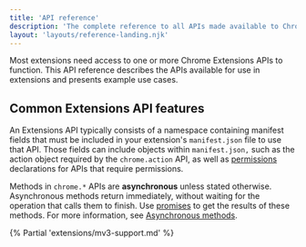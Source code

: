 ```yaml
---
title: 'API reference'
description: 'The complete reference to all APIs made available to Chrome Extensions. This includes APIs for the deprecated Chrome Apps platform as well as APIs still in beta and dev.'
layout: 'layouts/reference-landing.njk'
---
```


Most extensions need access to one or more Chrome Extensions APIs to function. This API reference describes the APIs available for use in extensions and presents example use cases.

## Common Extensions API features

An Extensions API typically consists of a namespace containing manifest fields that must be included in your extension's `manifest.json` file to use that API. Those fields can include objects within `manifest.json,` such as the action object required by the `chrome.action` API, as well as [permissions](/docs/extensions/mv3/declare_permissions/) declarations for APIs that require permissions.

Methods in `chrome.*` APIs are **asynchronous** unless stated otherwise. Asynchronous methods return immediately, without waiting for the operation that calls them to finish. Use [promises](/docs/extensions/mv3/promises/) to get the results of these methods. For more information, see [Asynchronous methods](/docs/extensions/mv3/architecture-overview/#async-sync).

<!--What else are users likely to need to know about early? Should I bring back the mention of callbacks in the asynchronous methods explanation? And should I be able to edit the table structures in the generated content?-->

{% Partial 'extensions/mv3-support.md' %}
